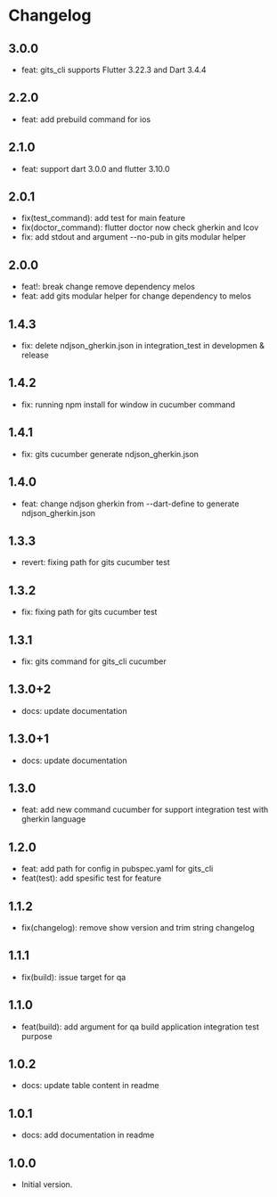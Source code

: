 # Changelog

## 3.0.0

- feat: gits_cli supports Flutter 3.22.3 and Dart 3.4.4

## 2.2.0

- feat: add prebuild command for ios

## 2.1.0

- feat: support dart 3.0.0 and flutter 3.10.0

## 2.0.1

- fix(test_command): add test for main feature
- fix(doctor_command): flutter doctor now check gherkin and lcov
- fix: add stdout and argument --no-pub in gits modular helper

## 2.0.0

- feat!: break change remove dependency melos
- feat: add gits modular helper for change dependency to melos

## 1.4.3

- fix: delete ndjson_gherkin.json in integration_test in developmen & release

## 1.4.2

- fix: running npm install for window in cucumber command

## 1.4.1

- fix: gits cucumber generate ndjson_gherkin.json

## 1.4.0

- feat: change ndjson gherkin from --dart-define to generate ndjson_gherkin.json

## 1.3.3

- revert: fixing path for gits cucumber test

## 1.3.2

- fix: fixing path for gits cucumber test

## 1.3.1

- fix: gits command for gits_cli cucumber

## 1.3.0+2

- docs: update documentation

## 1.3.0+1

- docs: update documentation

## 1.3.0

- feat: add new command cucumber for support integration test with gherkin language

## 1.2.0

- feat: add path for config in pubspec.yaml for gits_cli
- feat(test): add spesific test for feature

## 1.1.2

- fix(changelog): remove show version and trim string changelog

## 1.1.1

- fix(build): issue target for qa

## 1.1.0

- feat(build): add argument for qa build application integration test purpose

## 1.0.2

- docs: update table content in readme

## 1.0.1

- docs: add documentation in readme

## 1.0.0

- Initial version.
